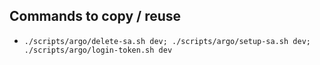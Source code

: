 ## Commands to copy / reuse
- `./scripts/argo/delete-sa.sh dev; ./scripts/argo/setup-sa.sh dev; ./scripts/argo/login-token.sh dev`

